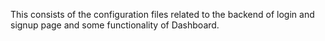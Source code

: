 This consists of the configuration files related to the backend of login and signup page and some functionality of Dashboard.
